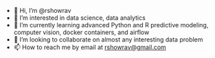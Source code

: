 - 👋 Hi, I’m @rshowrav
- 👀 I’m interested in data science, data analytics
- 🌱 I’m currently learning advanced Python and R predictive modeling, computer vision, docker containers, and airflow
- 💞️ I’m looking to collaborate on almost any interesting data problem
- 📫 How to reach me by email at rshowrav@gmail.com 

<!---
rshowrav/rshowrav is a ✨ special ✨ repository because its `README.md` (this file) appears on your GitHub profile.
You can click the Preview link to take a look at your changes.
--->
